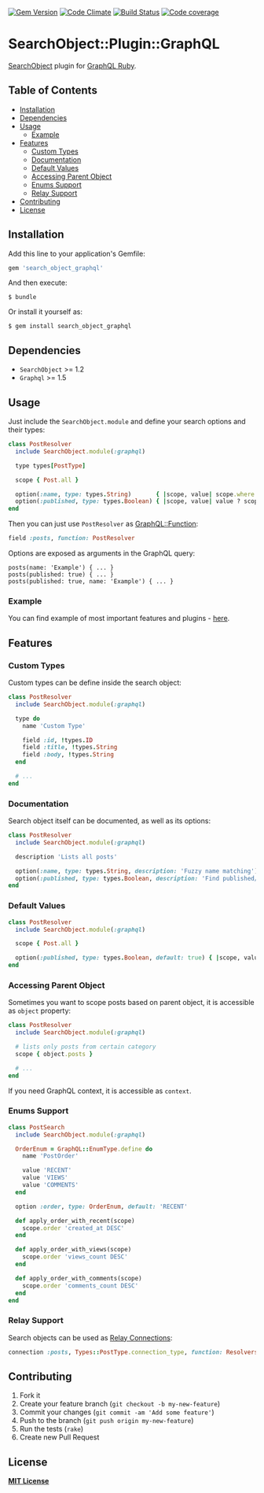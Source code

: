 [![Gem Version](https://badge.fury.io/rb/search_object_graphql.svg)](http://badge.fury.io/rb/search_object_graphql)
[![Code Climate](https://codeclimate.com/github/RStankov/SearchObjectGraphQL.svg)](https://codeclimate.com/github/RStankov/SearchObjectGraphQL)
[![Build Status](https://secure.travis-ci.org/RStankov/SearchObjectGraphQL.svg)](http://travis-ci.org/RStankov/SearchObjectGraphQL)
[![Code coverage](https://coveralls.io/repos/RStankov/SearchObjectGraphQL/badge.svg?branch=master#2)](https://coveralls.io/r/RStankov/SearchObjectGraphQL)

# SearchObject::Plugin::GraphQL

[SearchObject](https://github.com/RStankov/SearchObject) plugin for [GraphQL Ruby](https://rmosolgo.github.io/graphql-ruby/).

## Table of Contents

* [Installation](#installation)
* [Dependencies](#dependencies)
* [Usage](#usage)
  * [Example](#example)
* [Features](#features)
  * [Custom Types](#custom-types)
  * [Documentation](#documentation)
  * [Default Values](#default-values)
  * [Accessing Parent Object](#accessing-parent-object)
  * [Enums Support](#enums-support)
  * [Relay Support](#relay-support)
* [Contributing](#contributing)
* [License](#license)

## Installation

Add this line to your application's Gemfile:

```ruby
gem 'search_object_graphql'
```

And then execute:

    $ bundle

Or install it yourself as:

    $ gem install search_object_graphql

## Dependencies

- `SearchObject` >= 1.2
- `Graphql` >= 1.5

## Usage

Just include the ```SearchObject.module``` and define your search options and their types:

```ruby
class PostResolver
  include SearchObject.module(:graphql)

  type types[PostType]

  scope { Post.all }

  option(:name, type: types.String)       { |scope, value| scope.where name: value }
  option(:published, type: types.Boolean) { |scope, value| value ? scope.published : scope.unpublished }
end
```

Then you can just use `PostResolver` as [GraphQL::Function](https://rmosolgo.github.io/graphql-ruby/schema/code_reuse#functions):

```ruby
field :posts, function: PostResolver
```

Options are exposed as arguments in the GraphQL query:

```
posts(name: 'Example') { ... }
posts(published: true) { ... }
posts(published: true, name: 'Example') { ... }
```

### Example

You can find example of most important features and plugins - [here](https://github.com/RStankov/SearchObjectGraphQL/tree/master/example).

## Features

### Custom Types

Custom types can be define inside the search object:

```ruby
class PostResolver
  include SearchObject.module(:graphql)

  type do
    name 'Custom Type'

    field :id, !types.ID
    field :title, !types.String
    field :body, !types.String
  end

  # ...
end
```

### Documentation

Search object itself can be documented, as well as its options:

```ruby
class PostResolver
  include SearchObject.module(:graphql)

  description 'Lists all posts'

  option(:name, type: types.String, description: 'Fuzzy name matching') { ... }
  option(:published, type: types.Boolean, description: 'Find published/unpublished') { ... }
end
```

### Default Values

```ruby
class PostResolver
  include SearchObject.module(:graphql)

  scope { Post.all }

  option(:published, type: types.Boolean, default: true) { |scope, value| value ? scope.published : scope.unpublished }
end
```

### Accessing Parent Object

Sometimes you want to scope posts based on parent object, it is accessible as `object` property:

```ruby
class PostResolver
  include SearchObject.module(:graphql)

  # lists only posts from certain category
  scope { object.posts }

  # ...
end
```

If you need GraphQL context, it is accessible as `context`.

### Enums Support

```ruby
class PostSearch
  include SearchObject.module(:graphql)

  OrderEnum = GraphQL::EnumType.define do
    name 'PostOrder'

    value 'RECENT'
    value 'VIEWS'
    value 'COMMENTS'
  end

  option :order, type: OrderEnum, default: 'RECENT'

  def apply_order_with_recent(scope)
    scope.order 'created_at DESC'
  end

  def apply_order_with_views(scope)
    scope.order 'views_count DESC'
  end

  def apply_order_with_comments(scope)
    scope.order 'comments_count DESC'
  end
end
```

### Relay Support

Search objects can be used as [Relay Connections](https://rmosolgo.github.io/graphql-ruby/relay/connections):

```ruby
connection :posts, Types::PostType.connection_type, function: Resolvers::PostSearch
```

## Contributing

1. Fork it
2. Create your feature branch (`git checkout -b my-new-feature`)
3. Commit your changes (`git commit -am 'Add some feature'`)
4. Push to the branch (`git push origin my-new-feature`)
5. Run the tests (`rake`)
6. Create new Pull Request

## License

**[MIT License](https://github.com/RStankov/SearchObjectGraphQL/blob/master/LICENSE.txt)**
